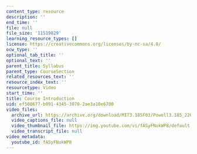 ```yaml
---
content_type: resource
description: ''
end_time: ''
file: null
file_size: '11519829'
learning_resource_types: []
license: https://creativecommons.org/licenses/by-nc-sa/4.0/
ocw_type: ''
optional_tab_title: ''
optional_text: ''
parent_title: Syllabus
parent_type: CourseSection
related_resources_text: ''
resource_index_text: ''
resourcetype: Video
start_time: ''
title: Course Introduction
uid: ef508677-b091-4345-3070-2ae3a10e6780
video_files:
  archive_url: https://archive.org/download/MIT3.185F03/Powell3.185_220k.mp4
  video_captions_file: null
  video_thumbnail_file: https://img.youtube.com/vi/fASyFNukWP8/default.jpg
  video_transcript_file: null
video_metadata:
  youtube_id: fASyFNukWP8
---
```

